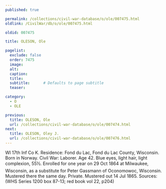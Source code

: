 ```yaml
---
published: true

permalink: /collections/civil-war-database/o/ole/007475.html
oldlink: /CivilWar/db/o/ole/007475.html

oldid: 007475

title: OLESON, Ole

pagelist:
  exclude: false
  order: 7475
  image: 
  alt:
  caption:
  title:
  subtitle:      # Defaults to page subtitle
  teaser:

category: 
  - O 
  - OLE

previous:
  title: OLESON, Ole
  url: /collections/civil-war-database/o/ole/007474.html  
next:
  title: OLESON, Oley J.
  url: /collections/civil-war-database/o/ole/007476.html   
---
```

WI 17th Inf Co K. Residence: Fond du Lac, Fond du Lac County, Wisconsin. Born in Norway. Civil War: Laborer. Age 42. Blue eyes, light hair, light complexion, 5&#146;5&frac12;&#148;. Enrolled for one year on 29 Oct 1864 at Milwaukee, Wisconsin, as a substitute for Peter Gassmann of Oconomowoc, Wisconsin. Mustered there the same day. Private. Mustered out 14 Jul 1865. Sources: (WHS Series 1200 box 87-13; red book vol 22, p204)